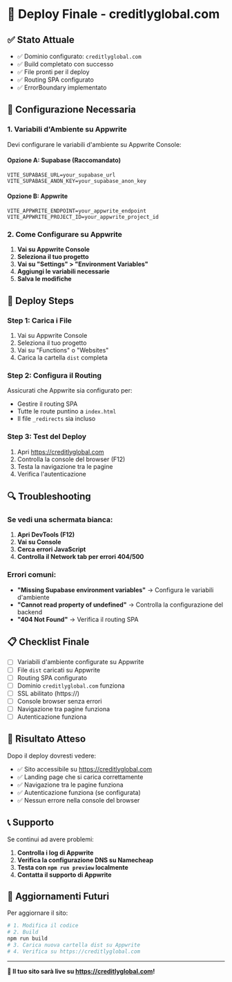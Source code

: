 # 🚀 Deploy Finale - creditlyglobal.com

## ✅ Stato Attuale

- ✅ Dominio configurato: `creditlyglobal.com`
- ✅ Build completato con successo
- ✅ File pronti per il deploy
- ✅ Routing SPA configurato
- ✅ ErrorBoundary implementato

## 🔧 Configurazione Necessaria

### 1. Variabili d'Ambiente su Appwrite

Devi configurare le variabili d'ambiente su Appwrite Console:

#### Opzione A: Supabase (Raccomandato)
```
VITE_SUPABASE_URL=your_supabase_url
VITE_SUPABASE_ANON_KEY=your_supabase_anon_key
```

#### Opzione B: Appwrite
```
VITE_APPWRITE_ENDPOINT=your_appwrite_endpoint
VITE_APPWRITE_PROJECT_ID=your_appwrite_project_id
```

### 2. Come Configurare su Appwrite

1. **Vai su Appwrite Console**
2. **Seleziona il tuo progetto**
3. **Vai su "Settings" > "Environment Variables"**
4. **Aggiungi le variabili necessarie**
5. **Salva le modifiche**

## 🚀 Deploy Steps

### Step 1: Carica i File
1. Vai su Appwrite Console
2. Seleziona il tuo progetto
3. Vai su "Functions" o "Websites"
4. Carica la cartella `dist` completa

### Step 2: Configura il Routing
Assicurati che Appwrite sia configurato per:
- Gestire il routing SPA
- Tutte le route puntino a `index.html`
- Il file `_redirects` sia incluso

### Step 3: Test del Deploy
1. Apri https://creditlyglobal.com
2. Controlla la console del browser (F12)
3. Testa la navigazione tra le pagine
4. Verifica l'autenticazione

## 🔍 Troubleshooting

### Se vedi una schermata bianca:

1. **Apri DevTools (F12)**
2. **Vai su Console**
3. **Cerca errori JavaScript**
4. **Controlla il Network tab per errori 404/500**

### Errori comuni:

- **"Missing Supabase environment variables"** → Configura le variabili d'ambiente
- **"Cannot read property of undefined"** → Controlla la configurazione del backend
- **"404 Not Found"** → Verifica il routing SPA

## 📋 Checklist Finale

- [ ] Variabili d'ambiente configurate su Appwrite
- [ ] File `dist` caricati su Appwrite
- [ ] Routing SPA configurato
- [ ] Dominio `creditlyglobal.com` funziona
- [ ] SSL abilitato (https://)
- [ ] Console browser senza errori
- [ ] Navigazione tra pagine funziona
- [ ] Autenticazione funziona

## 🎯 Risultato Atteso

Dopo il deploy dovresti vedere:
- ✅ Sito accessibile su https://creditlyglobal.com
- ✅ Landing page che si carica correttamente
- ✅ Navigazione tra le pagine funziona
- ✅ Autenticazione funziona (se configurata)
- ✅ Nessun errore nella console del browser

## 📞 Supporto

Se continui ad avere problemi:

1. **Controlla i log di Appwrite**
2. **Verifica la configurazione DNS su Namecheap**
3. **Testa con `npm run preview` localmente**
4. **Contatta il supporto di Appwrite**

## 🔄 Aggiornamenti Futuri

Per aggiornare il sito:

```bash
# 1. Modifica il codice
# 2. Build
npm run build
# 3. Carica nuova cartella dist su Appwrite
# 4. Verifica su https://creditlyglobal.com
```

---

**🎉 Il tuo sito sarà live su https://creditlyglobal.com!** 